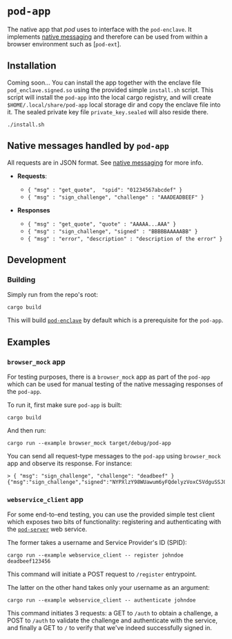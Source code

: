 # `pod-app`

The native app that _pod_ uses to interface with the `pod-enclave`. It implements [native messaging] and
therefore can be used from within a browser environment such as [`pod-ext`].

## Installation

Coming soon...
You can install the app together with the enclave file `pod_enclave.signed.so` using the provided simple
`install.sh` script. This script will install the `pod-app` into the local cargo registry, and will create
`$HOME/.local/share/pod-app` local storage dir and copy the enclave file into it. The sealed private key
file `private_key.sealed` will also reside there.

```
./install.sh
```

## Native messages handled by `pod-app`

All requests are in JSON format. See [native messaging] for more info.

* **Requests**:
  - `{ "msg" : "get_quote",  "spid": "01234567abcdef" }`
  - `{ "msg" : "sign_challenge", "challenge" : "AAADEADBEEF" }`

* **Responses**
  - `{ "msg" : "get_quote", "quote" : "AAAAA...AAA" }`
  - `{ "msg" : "sign_challenge", "signed" : "BBBBBAAAAABB" }`
  - `{ "msg" : "error", "description" : "description of the error" }`

## Development

### Building

Simply run from the repo's root:

```
cargo build
```

This will build [`pod-enclave`] by default which is a prerequisite for the `pod-app`.


## Examples

### `browser_mock` app

For testing purposes, there is a `browser_mock` app as part of the `pod-app` which can be used for
manual testing of the native messaging responses of the `pod-app`.

To run it, first make sure `pod-app` is built:

```
cargo build
```

And then run:

```
cargo run --example browser_mock target/debug/pod-app
```

You can send all request-type messages to the `pod-app` using `browser_mock` app and observe its
response. For instance:

```
> { "msg": "sign_challenge", "challenge": "deadbeef" }
{"msg":"sign_challenge","signed":"NYPXlzY98WUawum6yFQdelyzVoxC5VdguSSJ022ZJYyFc1W0DmZjnXP6t5t/gVwnckigP5u44yKmi7bIimiRBw=="}
```

[native messaging]: https://developer.mozilla.org/en-US/docs/Mozilla/Add-ons/WebExtensions/Native_messaging#Closing_the_native_app

### `webservice_client` app

For some end-to-end testing, you can use the provided simple test client which
exposes two bits of functionality: registering and authenticating with the [`pod-server`]
web service.

The former takes a username and Service Provider's ID (SPID):

```
cargo run --example webservice_client -- register johndoe deadbeef123456
```

This command will initiate a POST request to `/register` entrypoint.

The latter on the other hand takes only your username as an argument:

```
cargo run --example webservice_client -- authenticate johndoe
```

This command initiates 3 requests: a GET to `/auth` to obtain a challenge,
a POST to `/auth` to validate the challenge and authenticate with the
service, and finally a GET to `/` to verify that we've indeed successfully
signed in.

[`pod-server`]: https://github.com/golemfactory/proofofdevice/tree/master/pod-server
[`pod-enclave`]: https://github.com/golemfactory/proofofdevice/tree/master/pod-enclave
[native-messaging]: https://developer.mozilla.org/en-US/docs/Mozilla/Add-ons/WebExtensions/Native_messaging

